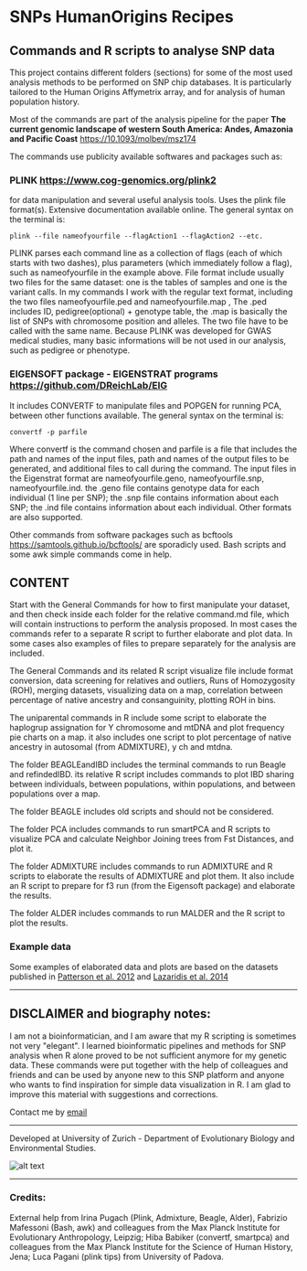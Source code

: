 # SNPs HumanOrigins Recipes
## Commands and R scripts to analyse SNP data

This project contains different folders (sections) for some of the most used analysis methods to be performed on SNP chip databases. It is particularly tailored to the Human Origins Affymetrix array, and for analysis of human population history.

Most of the commands are part of the analysis pipeline for the paper **The current genomic landscape of western South America: Andes, Amazonia and Pacific Coast** https://10.1093/molbev/msz174

The commands use publicity available softwares and packages such as:
 
### PLINK https://www.cog-genomics.org/plink2 

for data manipulation and several useful analysis tools. Uses the plink file format(s). Extensive documentation available online. The general syntax on the terminal is:
```
plink --file nameofyourfile --flagAction1 --flagAction2 --etc.
```
PLINK  parses each command line as a collection of flags (each of which starts with two dashes), plus parameters (which immediately follow a flag), such as nameofyourfile in the example above.
File format include usually two files for the same dataset: one is the tables of samples and one is the variant calls. In my commands I work with the regular text format, including the two files nameofyourfile.ped and nameofyourfile.map , The .ped includes ID, pedigree(optional) + genotype table, the .map is basically the list of SNPs with chromosome position and alleles. The two file have to be called with the same name. 
Because PLINK was developed for GWAS medical studies, many basic informations will be not used in our analysis, such as pedigree or phenotype. 


### EIGENSOFT package - EIGENSTRAT programs https://github.com/DReichLab/EIG

It includes CONVERTF to manipulate files and POPGEN for running PCA, between other functions available. The general syntax on the terminal is:
```
convertf -p parfile
```
Where convertf is the command chosen and parfile is a file that includes the path and names of the input files, path and names of the output files to be generated, and additional files to call during the command.
The input files in the Eigenstrat format are nameofyourfile.geno, nameofyourfile.snp, nameofyourfile.ind. the .geno file contains genotype data for each individual (1 line per SNP); the .snp file contains information about each SNP; the .ind file contains information about each individual. Other formats are also supported. 

Other commands from software packages such as bcftools https://samtools.github.io/bcftools/ are sporadicly used. Bash scripts and some awk simple commands come in help.


## CONTENT
Start with the General Commands for how to first manipulate your dataset, and then check inside each folder for the relative command.md file, which will contain instructions to perform the analysis proposed. In most cases the commands refer to a separate R script to further elaborate and plot data. In some cases also examples of files to prepare separately for the analysis are included.

The General Commands and its related R script visualize file include format conversion, data screening for relatives and outliers, Runs of Homozygosity (ROH), merging datasets, visualizing data on a map, correlation between percentage of native ancestry and consanguinity, plotting ROH in bins.

The uniparental commands in R include some script to elaborate the haplogrup assignation for Y chromosome and mtDNA and plot frequency pie charts on a map. it also includes one script to plot percentage of native ancestry in autosomal (from ADMIXTURE), y ch and mtdna.

The folder BEAGLEandIBD includes the terminal commands to run Beagle and refindedIBD. its relative R script includes commands to plot IBD sharing between individuals, between populations, within populations, and between populations over a map.

The folder BEAGLE includes old scripts and should not be considered.

The folder PCA includes commands to run smartPCA and R scripts to visualize PCA and calculate Neighbor Joining trees from Fst Distances, and plot it. 

The folder ADMIXTURE includes commands to run ADMIXTURE and R scripts to elaborate the results of ADMIXTURE and plot them. It also include an R script to prepare for f3 run (from the Eigensoft package) and elaborate the results.

The folder ALDER includes commands to run MALDER and the R script to plot the results.





### Example data 
Some examples of elaborated data and plots are based on the datasets published in [Patterson et al. 2012](https://reich.hms.harvard.edu/sites/reich.hms.harvard.edu/files/inline-files/2012_Patterson_AncientAdmixture_Genetics.pdf) 
and [Lazaridis et al. 2014](https://reich.hms.harvard.edu/sites/reich.hms.harvard.edu/files/inline-files/2014_Nature_Lazaridis_EuropeThreeAncestries.pdf)


_____________________________________________
## DISCLAIMER and biography notes:
I am not a bioinformatician, and I am aware that my R scripting is sometimes not very "elegant". I learned bioinformatic pipelines and methods for SNP analysis when R alone proved to be not sufficient anymore for my genetic data. These commands were put together with the help of colleagues and friends and can be used by anyone new to this SNP platform and anyone who wants to find inspiration for simple data visualization in R. I am glad to improve this material with suggestions and corrections.

Contact me by [email](mailto:barbieri.chiara@gmail.com)



_________________________________________
Developed at University of Zurich - Department of Evolutionary Biology and Environmental Studies. 


![alt text](https://upload.wikimedia.org/wikipedia/de/thumb/8/89/Universit%C3%A4t_Z%C3%BCrich_logo.svg/200px-Universit%C3%A4t_Z%C3%BCrich_logo.svg.png)

_____________________________________



### Credits:
External help from Irina Pugach (Plink, Admixture, Beagle, Alder), Fabrizio Mafessoni (Bash, awk) and colleagues from the Max Planck Institute for Evolutionary Anthropology, Leipzig; Hiba Babiker (convertf, smartpca) and colleagues from the Max Planck Institute for the Science of Human History, Jena; Luca Pagani (plink tips) from University of Padova. 

